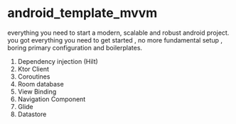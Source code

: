 # android_template_mvvm
everything you need to start a modern, scalable and robust android project.
you got everything you need to get started , no more fundamental setup , boring primary configuration and boilerplates.

1. Dependency injection (Hilt)
2. Ktor Client
3. Coroutines
4. Room database
5. View Binding
4. Navigation Component
5. Glide
6. Datastore 
